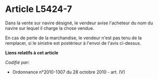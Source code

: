 # Article L5424-7

Dans la vente sur navire désigné, le vendeur avise l'acheteur du nom du navire sur lequel il charge la chose vendue.

En cas de perte de la marchandise, le vendeur n'est pas tenu de la remplacer, si le sinistre est postérieur à l'envoi de
l'avis ci-dessus.

**Liens relatifs à cet article**

_Codifié par_:

  - Ordonnance n°2010-1307 du 28 octobre 2010 - art. (V)

